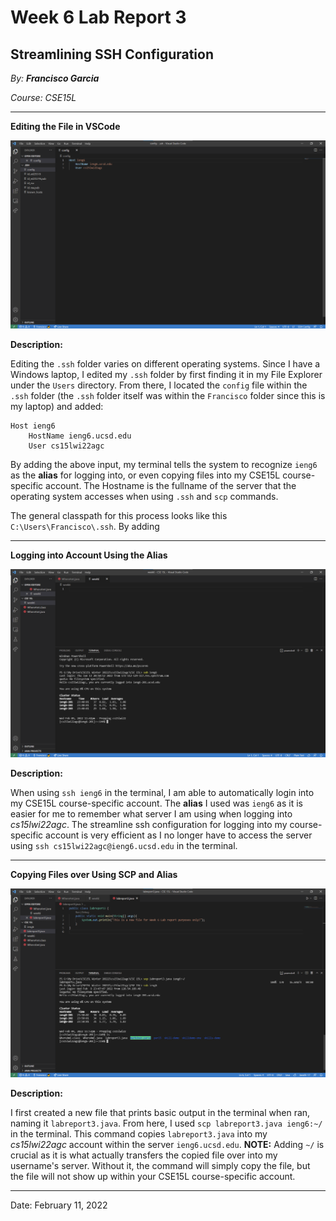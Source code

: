 # Week 6 Lab Report 3

## Streamlining SSH Configuration

*By: **Francisco Garcia***

*Course: CSE15L*

---
**Editing the File in VSCode**

![Image](editfile_ssh_streamline.png)

**Description:**

Editing the `.ssh` folder varies on different operating systems. Since I have a Windows laptop, I edited my `.ssh` folder by first finding it in my File Explorer under the `Users` directory. From there, I located the `config` file within the `.ssh` folder (the `.ssh` folder itself was within the `Francisco` folder since this is my laptop) and added:

```
Host ieng6
    HostName ieng6.ucsd.edu
    User cs15lwi22agc
```
By adding the above input, my terminal tells the system to recognize `ieng6` as the **alias** for logging into, or even copying files into my CSE15L course-specific account. The Hostname is the fullname of the server that the operating system accesses when using `.ssh` and `scp` commands.

The general classpath for this process looks like this `C:\Users\Francisco\.ssh`. By adding 

---

**Logging into Account Using the Alias**

![Image](ssh_login_week6_labreport.png)

**Description:**

When using `ssh ieng6` in the terminal, I am able to automatically login into my CSE15L course-specific account. The **alias** I used was `ieng6` as it is easier for me to remember what server I am using when logging into *cs15lwi22agc*. The streamline ssh configuration for logging into my course-specific account is very efficient as I no longer have to access the server using `ssh cs15lwi22agc@ieng6.ucsd.edu` in the terminal.

---

**Copying Files over Using SCP and Alias**

![Image](scp_newfile_alias.png)

**Description:**

I first created a new file that prints basic output in the terminal when ran, naming it `labreport3.java`. From here, I used `scp labreport3.java ieng6:~/` in the terminal. This command copies `labreport3.java` into my *cs15lwi22agc* account within the server `ieng6.ucsd.edu`. **NOTE:** Adding `~/` is crucial as it is what actually transfers the copied file over into my username's server. Without it, the command will simply copy the file, but the file will not show up within your CSE15L course-specific account.

---

Date: February 11, 2022
